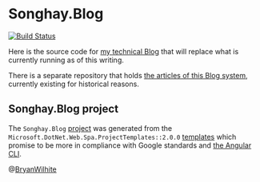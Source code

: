 # Songhay.Blog

[![Build Status](https://songhay.visualstudio.com/SonghaySystem/_apis/build/status/songhay-system-blog-yaml-build)](https://songhay.visualstudio.com/SonghaySystem/_build/latest?definitionId=8)

Here is the source code for [my technical Blog](http://songhayblog.azurewebsites.net/) that will replace what is currently running as of this writing.

There is a separate repository that holds [the articles of this Blog system](https://github.com/BryanWilhite/Blog), currently existing for historical reasons.

## Songhay.Blog project

The `Songhay.Blog` [project](./Songhay.Blog) was generated from the `Microsoft.DotNet.Web.Spa.ProjectTemplates::2.0.0` [templates](https://docs.microsoft.com/en-us/aspnet/core/spa/index?view=aspnetcore-2.1#installation) which promise to be more in compliance with Google standards and [the Angular CLI](https://docs.microsoft.com/en-us/aspnet/core/spa/angular?view=aspnetcore-2.1&tabs=visual-studio#run-ng-commands).

@[BryanWilhite](https://twitter.com/bryanwilhite)
